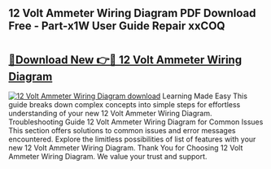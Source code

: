 ## 12 Volt Ammeter Wiring Diagram PDF Download Free - Part-x1W User Guide Repair xxCOQ

# <h2><a href="http://dft1os.blite.top/?on=12+Volt+Ammeter+Wiring+Diagram">🔗Download New 👉🔴 12 Volt Ammeter Wiring Diagram</a></h2>

[![12 Volt Ammeter Wiring Diagram download](https://i.imgur.com/lujVjoI.png)](http://dft1os.blite.top/?on=12+Volt+Ammeter+Wiring+Diagram)
Learning Made Easy This guide breaks down complex concepts into simple steps for effortless understanding of your new 12 Volt Ammeter Wiring Diagram. Troubleshooting Guide 12 Volt Ammeter Wiring Diagram for Common Issues This section offers solutions to common issues and error messages encountered. Explore the limitless possibilities of list of features with your new 12 Volt Ammeter Wiring Diagram. Thank You for Choosing 12 Volt Ammeter Wiring Diagram. We value your trust and support.
